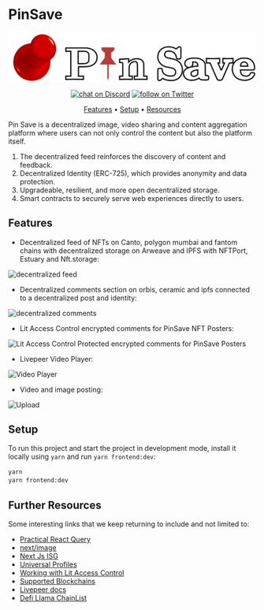 # PinSave

<p align="center">
  <img src="https://raw.githubusercontent.com/Pfed-prog/Dspyt-NFTs-EVM/master/packages/frontend/public/PinSaveL.png" alt="Size Limit CLI" width="738" >
</p>

<p align="center">
    <a href="https://discord.gg/GzhgdRmbM8">
        <img src="https://img.shields.io/discord/915204325771444234?style=flat-square"
            alt="chat on Discord"></a>
    <a href="https://twitter.com/intent/follow?screen_name=pinsav3">
        <img src="https://img.shields.io/twitter/follow/pinsav3?style=social"
            alt="follow on Twitter"></a>
</p>

<div align="center">

[Features](#features) •
[Setup](#setup) •
[Resources](#further-resources)

</div>

Pin Save is a decentralized image, video sharing and content aggregation platform where users can not only control the content but also the platform itself.

1. The decentralized feed reinforces the discovery of content and feedback.
2. Decentralized Identity (ERC-725), which provides anonymity and data protection.
3. Upgradeable, resilient, and more open decentralized storage.
4. Smart contracts to securely serve web experiences directly to users.

## Features

- Decentralized feed of NFTs on Canto, polygon mumbai and fantom chains with decentralized storage on Arweave and IPFS with NFTPort, Estuary and Nft.storage:

![decentralized feed](https://bafybeiaptrih3bg5zndjdncgqyfim3dfuy5pudeoe3znak2jan6llapjrq.ipfs.w3s.link/Screenshot%20from%202023-01-09%2023-13-27.png)

- Decentralized comments section on orbis, ceramic and ipfs connected to a decentralized post and identity:

![decentralized comments](https://bafybeicvm4vqutptj2nxr4iej75tdgnjkc7fv7zez52uyq2laoswnsz6de.ipfs.w3s.link/Screenshot%20from%202023-01-09%2023-18-48.png)

- Lit Access Control encrypted comments for PinSave NFT Posters:

![Lit Access Control Protected encrypted comments for PinSave Posters](https://bafybeidbac7r7mqokyz5tqjfrlluzwrkxqgkh2mohxbmqfitzat3qfn6fm.ipfs.w3s.link/Screenshot%20from%202023-01-09%2023-24-04.png)

- Livepeer Video Player:

![Video Player](https://bafybeiacg6yoxvxvk2ayugwlcfnnjpm5kcchvy3t2fl7mu64ft4zt4fs6m.ipfs.nftstorage.link/)

- Video and image posting:

![Upload](https://bafybeiaj46fxgxax6z3nd45n7p42rh7dbyweyssi3dunr3wfewh7ys2d7y.ipfs.nftstorage.link/)

## Setup

To run this project and start the project in development mode, install it locally using `yarn` and run `yarn frontend:dev`:

```bash
yarn
yarn frontend:dev
```

## Further Resources

Some interesting links that we keep returning to include and not limited to:

- [Practical React Query](https://tkdodo.eu/blog/practical-react-query)
- [next/image](https://nextjs.org/docs/api-reference/next/image)
- [Next Js ISG](https://nextjs.org/docs/basic-features/data-fetching/incremental-static-regeneration)
- [Universal Profiles](https://docs.lukso.tech/standards/universal-profile/introduction)
- [Working with Lit Access Control](https://litproject.substack.com/p/working-with-access-control)
- [Supported Blockchains](https://developer.litprotocol.com/support/supportedchains/)
- [Livepeer docs](https://docs.livepeer.org/)
- [Defi Llama ChainList](https://chainlist.org/)
